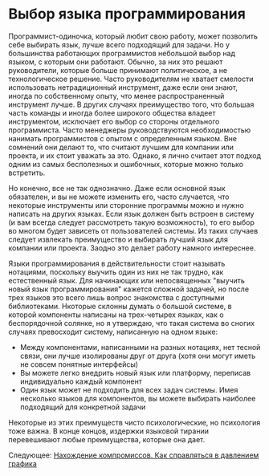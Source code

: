 # Выбор языка программирования

Программист-одиночка, который любит свою работу, может позволить себе выбирать язык, лучше всего подходящий для задачи. Но у большинства работающих программистов небольшой выбор над языком, с которым они работают. Обычно, за них это решают руководители, которые больше принимают политическое, а не технологическое решение. Часто руководителям не хватает смелости использовать нетрадиционный инструмент, даже если они знают, иногда по собственному опыту, что менее распространенный инструмент лучше. В других случаях преимущество того, что большая часть команды и иногда более широкого общества владеет инструментом, исключает его выбор со стороны отдельного программиста. Часто менеджеры руководствуются необходимостью нанимать программистов с опытом с определенным языком. Вне сомнений они делают то, что считают лучшим для компании или проекта, и их стоит уважать за это. Однако, я лично считает этот подход одним из самых бесполезных и ошибочных, которые можно только встретить.

Но конечно, все не так однозначно. Даже если основной язык обязателен, и вы не можете изменить его, часто случается, что некоторые инструменты или сторонние программы можно и нужно написать на других языках. Если язык должен быть встроен в систему (и вам всегда следует рассмотреть такую возможность), то его выбор во многом будет зависеть от пользователей системы. Из таких случаев следует извлекать преимущество и выбирать лучший язык для компании или проекта. Заодно это делает работу намного интереснее.

Языки программирования в действительности стоит называть нотациями, поскольку выучить один из них не так трудно, как естественный язык. Для начинающих или непосвященных "выучить новый язык программирования" кажется сложной задачей, но после трех языков это всего лишь вопрос знакомства с доступными библиотеками. Нкоторые склонны думать о большой системе, в которой компоненты написаны на трех-четырех языках, как о беспорядочной солянке, но я утверждаю, что такая система во сногих случаях превосходит систему, написанную на одном языке:

- Между компонентами, написанными на разных нотациях, нет тесной связи, они лучше изолированы друг от друга (хотя они могут иметь не совсем понятные интерфейсы)
- Вы можете легко внедрить новый язык или платформу, переписав индивидуально каждый компонент
- Один язык может не подходить для всех задач системы. Имея несколько языков для компонентов, вы можете выбирать наиболее подходящий для конкретной задачи

Некоторые из этих преимуществ чисто психологические, но психология тоже важна. В конце концов, издержки языковой тирании перевешивают любые преимущества, которые она дает.

Следующее: [Нахождение компромиссов. Как справляться в давлением графика](../Compromising-Wisely/01-How-to-Fight-Schedule-Pressure.md)
